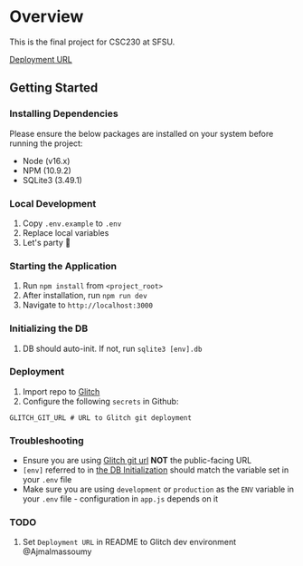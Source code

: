 # Overview
This is the final project for CSC230 at SFSU.

[Deployment URL](https://curved-alike-sphere.glitch.me/)

## Getting Started
### Installing Dependencies
Please ensure the below packages are installed on your
system before running the project:

* Node (v16.x)
* NPM (10.9.2)
* SQLite3 (3.49.1)

### Local Development
1. Copy `.env.example` to `.env`
2. Replace local variables
3. Let's party 🎉

### Starting the Application
1. Run `npm install` from `<project_root>`
2. After installation, run `npm run dev`
3. Navigate to `http://localhost:3000`

### Initializing the DB
1. DB should auto-init. If not, run `sqlite3 [env].db` 

### Deployment
1. Import repo to [Glitch](https://glitch.me/)
2. Configure the following `secrets` in Github:

```
GLITCH_GIT_URL # URL to Glitch git deployment
```

### Troubleshooting
* Ensure you are using [Glitch git url](https://github.com/marketplace/actions/sync-a-repo-branch-to-a-glitch-project-repo#usage) **NOT** the public-facing URL
* `[env]` referred to in [the DB Initialization](https://github.com/Ajmalmassoumy/csc317-final-proj#initializing-the-db) should match the variable set in your `.env` file
* Make sure you are using `development` or `production` as the `ENV` variable in your `.env` file - configuration in `app.js` depends on it

### TODO
1. Set `Deployment URL` in README to Glitch dev environment @Ajmalmassoumy

